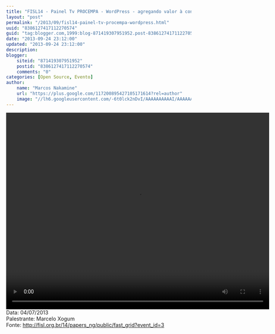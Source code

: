 ```yaml
---
title: "FISL14 - Painel Tv PROCEMPA - WordPress - agregando valor à conunicação e gerando suste"
layout: "post"
permalink: "/2013/09/fisl14-painel-tv-procempa-wordpress.html"
uuid: "8386127417112270574"
guid: "tag:blogger.com,1999:blog-871419307951952.post-8386127417112270574"
date: "2013-09-24 23:12:00"
updated: "2013-09-24 23:12:00"
description: 
blogger:
    siteid: "871419307951952"
    postid: "8386127417112270574"
    comments: "0"
categories: [Open Source, Evento]
author: 
    name: "Marcos Nakamine"
    url: "https://plus.google.com/117200895427105171614?rel=author"
    image: "//lh6.googleusercontent.com/-6t0lck2nDvI/AAAAAAAAAAI/AAAAAAAAOBw/_9ON3AiIr48/s32-c/photo.jpg"
---
```


<div class="css-full-post-content js-full-post-content">
<video controls="" height="535" width="716"><source src="http://hemingway.softwarelivre.org/fisl14/high/41f/sala41f-high-201307041105.ogg" type="video/ogg"></source>Your browser does not support the video tag.</video>Data: 04/07/2013<br>Palestrante: Marcelo Xogum<br>Fonte: <a href="http://fisl.org.br/14/papers_ng/public/fast_grid?event_id=3">http://fisl.org.br/14/papers_ng/public/fast_grid?event_id=3</a>
</div>